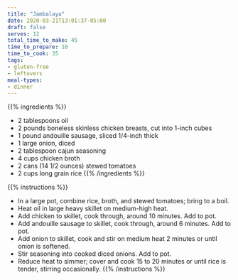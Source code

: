 ```yaml
---
title: "Jambalaya"
date: 2020-03-21T13:01:37-05:00
draft: false
serves: 12
total_time_to_make: 45
time_to_prepare: 10
time_to_cook: 35
tags:
- gluten-free
- leftovers
meal-types:
- dinner
---
```


{{% ingredients %}}
- 2 tablespoons oil
- 2 pounds boneless skinless chicken breasts, cut into 1-inch cubes
- 1 pound andouille sausage, sliced 1/4-inch thick
- 1 large onion, diced
- 2 tablespoon cajun seasoning
- 4 cups chicken broth
- 2 cans (14 1/2 ounces) stewed tomatoes
- 2 cups long grain rice
{{% /ingredients %}}

{{% instructions %}}
- In a large pot, combine rice, broth, and stewed tomatoes; bring to a boil.
- Heat oil in large heavy skillet on medium-high heat.
- Add chicken to skillet, cook through, around 10 minutes. Add to pot.
- Add andouille sausage to skillet, cook through, around 6 minutes. Add to pot.
- Add onion to skillet, cook and stir on medium heat 2 minutes or until onion is softened.
- Stir seasoning into cooked diced onions. Add to pot.
- Reduce heat to simmer; cover and cook 15 to 20 minutes or until rice is tender, stirring occasionally.
{{% /instructions %}}
